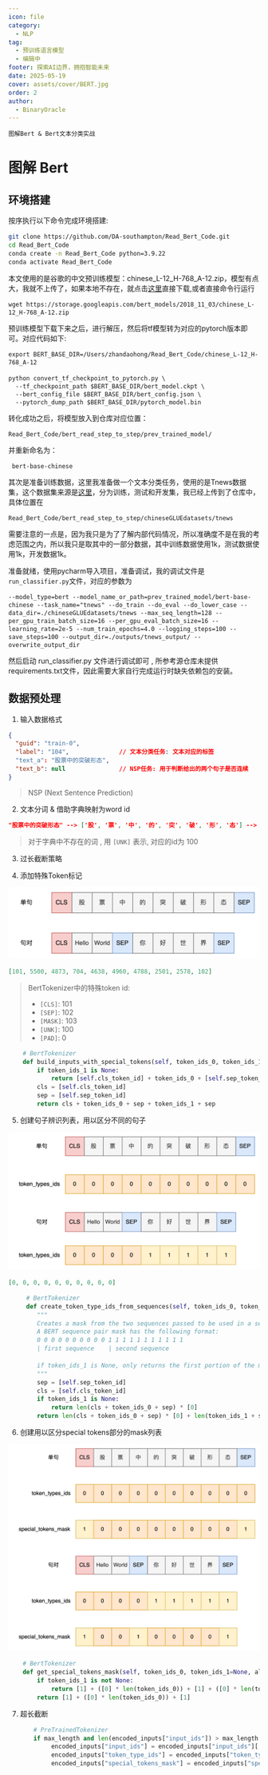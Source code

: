 ```yaml
---
icon: file
category:
  - NLP
tag:
  - 预训练语言模型
  - 编辑中
footer: 探索AI边界，拥抱智能未来
date: 2025-05-19
cover: assets/cover/BERT.jpg
order: 2
author:
  - BinaryOracle
---
```


`图解Bert & Bert文本分类实战` 
<!-- more -->

# 图解 Bert

## 环境搭建

按序执行以下命令完成环境搭建:

```bash
git clone https://github.com/DA-southampton/Read_Bert_Code.git
cd Read_Bert_Code
conda create -n Read_Bert_Code python=3.9.22
conda activate Read_Bert_Code
```
本文使用的是谷歌的中文预训练模型：chinese_L-12_H-768_A-12.zip，模型有点大，我就不上传了，如果本地不存在，就点击[这里](https://storage.googleapis.com/bert_models/2018_11_03/chinese_L-12_H-768_A-12.zip)直接下载,或者直接命令行运行

```shell
wget https://storage.googleapis.com/bert_models/2018_11_03/chinese_L-12_H-768_A-12.zip
```

预训练模型下载下来之后，进行解压，然后将tf模型转为对应的pytorch版本即可。对应代码如下:

```shell
export BERT_BASE_DIR=/Users/zhandaohong/Read_Bert_Code/chinese_L-12_H-768_A-12

python convert_tf_checkpoint_to_pytorch.py \
  --tf_checkpoint_path $BERT_BASE_DIR/bert_model.ckpt \
  --bert_config_file $BERT_BASE_DIR/bert_config.json \
  --pytorch_dump_path $BERT_BASE_DIR/pytorch_model.bin
```

转化成功之后，将模型放入到仓库对应位置：

```shell
Read_Bert_Code/bert_read_step_to_step/prev_trained_model/
```

并重新命名为：

```shell
 bert-base-chinese
```
其次是准备训练数据，这里我准备做一个文本分类任务，使用的是Tnews数据集，这个数据集来源是[这里](https://github.com/ChineseGLUE/ChineseGLUE/tree/master/baselines/models_pytorch/classifier_pytorch/chineseGLUEdatasets)，分为训练，测试和开发集，我已经上传到了仓库中，具体位置在

```shell
Read_Bert_Code/bert_read_step_to_step/chineseGLUEdatasets/tnews
```
需要注意的一点是，因为我只是为了了解内部代码情况，所以准确度不是在我的考虑范围之内，所以我只是取其中的一部分数据，其中训练数据使用1k，测试数据使用1k，开发数据1k。

准备就绪，使用pycharm导入项目，准备调试，我的调试文件是`run_classifier.py`文件，对应的参数为

```shell
--model_type=bert --model_name_or_path=prev_trained_model/bert-base-chinese --task_name="tnews" --do_train --do_eval --do_lower_case --data_dir=./chineseGLUEdatasets/tnews --max_seq_length=128 --per_gpu_train_batch_size=16 --per_gpu_eval_batch_size=16 --learning_rate=2e-5 --num_train_epochs=4.0 --logging_steps=100 --save_steps=100 --output_dir=./outputs/tnews_output/ --overwrite_output_dir
```
然后启动 run_classifier.py 文件进行调试即可 , 所参考源仓库未提供requirements.txt文件，因此需要大家自行完成运行时缺失依赖包的安装。


## 数据预处理

1. 输入数据格式

```json
{
  "guid": "train-0",
  "label": "104",              // 文本分类任务: 文本对应的标签
  "text_a": "股票中的突破形态", 
  "text_b": null               // NSP任务: 用于判断给出的两个句子是否连续
}
```
> NSP (Next Sentence Prediction)

2. 文本分词 & 借助字典映射为word id

```json
"股票中的突破形态" --> ['股', '票', '中', '的', '突', '破', '形', '态'] --> [5500, 4873, 704, 4638, 4960, 4788, 2501, 2578]
```
> 对于字典中不存在的词 , 用 `[UNK]` 表示, 对应的id为 100

3. 过长截断策略

4. 添加特殊Token标记

![原序列添加特殊Token标记图](图解BERT/1.png)

```json
[101, 5500, 4873, 704, 4638, 4960, 4788, 2501, 2578, 102]
```

> BertTokenizer中的特殊token id:
> - `[CLS]`: 101
> - `[SEP]`: 102
> - `[MASK]`: 103
> - `[UNK]`: 100
> - `[PAD]`: 0

```python
    # BertTokenizer
    def build_inputs_with_special_tokens(self, token_ids_0, token_ids_1=None):
        if token_ids_1 is None:
            return [self.cls_token_id] + token_ids_0 + [self.sep_token_id]
        cls = [self.cls_token_id]
        sep = [self.sep_token_id]
        return cls + token_ids_0 + sep + token_ids_1 + sep
```
5. 创建句子辨识列表，用以区分不同的句子

![token_type_ids作用图解](图解BERT/2.png)

```json
[0, 0, 0, 0, 0, 0, 0, 0, 0, 0]
```
```python
     # BertTokenizer
     def create_token_type_ids_from_sequences(self, token_ids_0, token_ids_1=None):
        """
        Creates a mask from the two sequences passed to be used in a sequence-pair classification task.
        A BERT sequence pair mask has the following format:
        0 0 0 0 0 0 0 0 0 0 1 1 1 1 1 1 1 1 1 1 1
        | first sequence    | second sequence

        if token_ids_1 is None, only returns the first portion of the mask (0's).
        """
        sep = [self.sep_token_id]
        cls = [self.cls_token_id]
        if token_ids_1 is None:
            return len(cls + token_ids_0 + sep) * [0]
        return len(cls + token_ids_0 + sep) * [0] + len(token_ids_1 + sep) * [1]
```
6. 创建用以区分special tokens部分的mask列表

![special_tokens_mask作用图解](图解BERT/3.png)

```python
    # BertTokenizer
    def get_special_tokens_mask(self, token_ids_0, token_ids_1=None, already_has_special_tokens=False):
        if token_ids_1 is not None:
            return [1] + ([0] * len(token_ids_0)) + [1] + ([0] * len(token_ids_1)) + [1]
        return [1] + ([0] * len(token_ids_0)) + [1]
```
7. 超长截断

```python
       # PreTrainedTokenizer
       if max_length and len(encoded_inputs["input_ids"]) > max_length:
            encoded_inputs["input_ids"] = encoded_inputs["input_ids"][:max_length]
            encoded_inputs["token_type_ids"] = encoded_inputs["token_type_ids"][:max_length]
            encoded_inputs["special_tokens_mask"] = encoded_inputs["special_tokens_mask"][:max_length]
```

